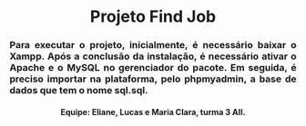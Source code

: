<h1 align="center">
    Projeto Find Job
</h1>
<h3 align="justify">
  Para executar o projeto, inicialmente, é necessário baixar o Xampp. Após a conclusão da instalação, é necessário ativar o Apache e o MySQL no gerenciador do pacote. Em seguida, é preciso importar na plataforma, pelo phpmyadmin, a base de dados que tem o nome sql.sql.
</h3>
<h4 align="center">
    Equipe: Eliane, Lucas e Maria Clara, turma 3 AII.
</h4>